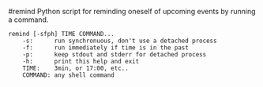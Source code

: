 #remind
Python script for reminding oneself of upcoming events by running a command.

```
remind [-sfph] TIME COMMAND...
    -s:      run synchronuous, don't use a detached process
    -f:      run immediately if time is in the past
    -p:      keep stdout and stderr for detached process
    -h:      print this help and exit
    TIME:    3min, or 17:00, etc..
    COMMAND: any shell command
```
